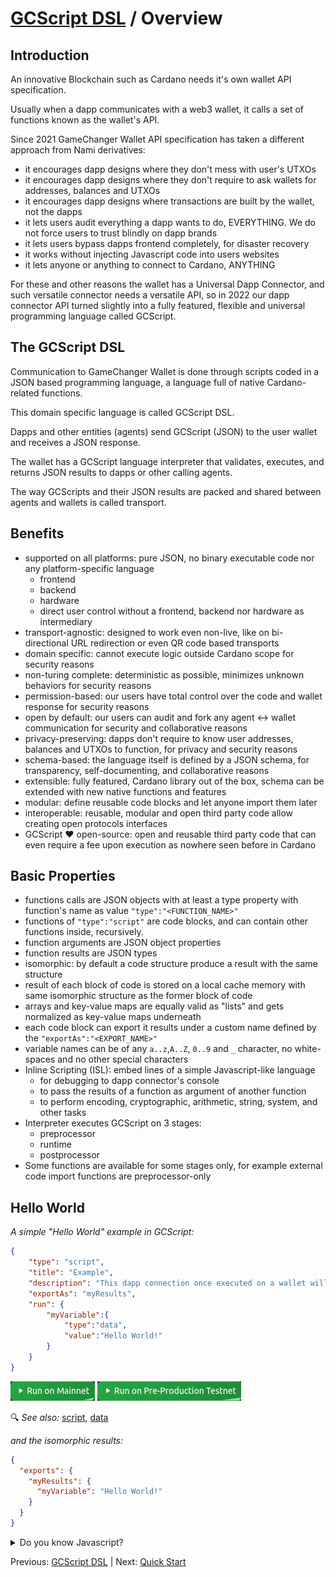 # [GCScript DSL](README.md) / Overview

## Introduction

An innovative Blockchain such as Cardano needs it's own wallet API specification.

Usually when a dapp communicates with a web3 wallet, it calls a set of functions known as the wallet's API.

Since 2021 GameChanger Wallet API specification has taken a different approach from Nami derivatives:
- it encourages dapp designs where they don't mess with user's UTXOs
- it encourages dapp designs where they don't require to ask wallets for addresses, balances and UTXOs 
- it encourages dapp designs where transactions are built by the wallet, not the dapps
- it lets users audit everything a dapp wants to do, EVERYTHING. We do not force users to trust blindly on dapp brands
- it lets users bypass dapps frontend completely, for disaster recovery 
- it works without injecting Javascript code into users websites
- it lets anyone or anything to connect to Cardano, ANYTHING

For these and other reasons the wallet has a Universal Dapp Connector, and such versatile connector needs a versatile API, so in 2022 our dapp connector API turned slightly into a fully featured, flexible and universal programming language called GCScript.

## The GCScript DSL

Communication to GameChanger Wallet is done through scripts coded in a JSON based programming language, a language full of native Cardano-related functions. 

This domain specific language is called GCScript DSL. 

Dapps and other entities (agents) send GCScript (JSON) to the user wallet and receives a JSON response. 

The wallet has a GCScript language interpreter that validates, executes, and returns JSON results to dapps or other calling agents.  

The way GCScripts and their JSON results are packed and shared between agents and wallets is called transport.

## Benefits
 
- supported on all platforms: pure JSON, no binary executable code nor any platform-specific language
    - frontend
    - backend
    - hardware
    - direct user control without a frontend, backend nor hardware as intermediary 
- transport-agnostic: designed to work even non-live, like on bi-directional URL redirection or even QR code based transports
- domain specific: cannot execute logic outside Cardano scope for security reasons 
- non-turing complete: deterministic as possible, minimizes unknown behaviors for security reasons 
- permission-based: our users have total control over the code and wallet response for security reasons 
- open by default: our users can audit and fork any agent <-> wallet communication for security and collaborative reasons 
- privacy-preserving: dapps don't require to know user addresses, balances and UTXOs to function, for privacy and security reasons
- schema-based: the language itself is defined by a JSON schema, for transparency, self-documenting, and collaborative reasons  
- extensible: fully featured, Cardano library out of the box, schema can be extended with new native functions and features
- modular: define reusable code blocks and let anyone import them later
- interoperable: reusable, modular and open third party code allow creating open protocols interfaces
- GCScript ❤️ open-source: open and reusable third party code that can even require a fee upon execution as nowhere seen before in Cardano 

## Basic Properties
- functions calls are JSON objects with at least a type property with function's name as value `"type":"<FUNCTION_NAME>"` 
- functions of `"type":"script"` are code blocks, and can contain other functions inside, recursively.
- function arguments are JSON object properties
- function results are JSON types
- isomorphic: by default a code structure produce a result with the same structure
- result of each block of code is stored on a local cache memory with same isomorphic structure as the former block of code
- arrays and key-value maps are equally valid as "lists" and gets normalized as key-value maps underneath
- each code block can export it results under a custom name defined by the `"exportAs":"<EXPORT_NAME>"`
- variable names can be of any `a..z`,`A..Z`, `0..9` and `_` character, no white-spaces and no other special characters 
- Inline Scripting (ISL): embed lines of a simple Javascript-like language
    - for debugging to dapp connector's console
    - to pass the results of a function as argument of another function
    - to perform encoding, cryptographic, arithmetic, string, system, and other tasks
- Interpreter executes GCScript on 3 stages: 
    - preprocessor
    - runtime
    - postprocessor
- Some functions are available for some stages only, for example external code import functions are preprocessor-only 

## Hello World

*A simple "Hello World" example in GCScript:*
```json
{
    "type": "script",
    "title": "Example",
    "description": "This dapp connection once executed on a wallet will return 'Hello World!' ",
    "exportAs": "myResults",
    "run": {
        "myVariable":{
            "type":"data",
            "value":"Hello World!"
        }
    }
}
```
<a href="https://beta-wallet.gamechanger.finance/api/2/run/1-H4sIAAAAAAAAA02OwQrCMAyGXyXmssuewJsHwbOInmMbsJC1pU3dxti7myKCt_xfwpd_Q10z4xGrKyErjqhBpYPzQlO2aUTP32VI0fjtFSp4yhlcipFdx5CiY-CFXVP2loBgJhFWmIMIFNZWIgwXFknwSEX8YQBT85JT0VM177ReuTbRarg0-7QZulMJ9Ox9tl9RT0p28iZpPf4rcd_3D8h2n7_RAAAA" target="_blank" onclick="window.open(this.href, 'dapp connection', 'width=400,height=600'); return false;" style="text-decoration:none; outline:none;">
 <img src="../img/btn/run-mainnet.png" alt="Run on Cardano Mainnet" style="border:none;">
</a>
<a href="https://beta-preprod-wallet.gamechanger.finance/api/2/run/1-H4sIAAAAAAAAA02OwQrCMAyGXyXmssuewJsHwbOInmMbsJC1pU3dxti7myKCt_xfwpd_Q10z4xGrKyErjqhBpYPzQlO2aUTP32VI0fjtFSp4yhlcipFdx5CiY-CFXVP2loBgJhFWmIMIFNZWIgwXFknwSEX8YQBT85JT0VM177ReuTbRarg0-7QZulMJ9Ox9tl9RT0p28iZpPf4rcd_3D8h2n7_RAAAA" target="_blank" onclick="window.open(this.href, 'dapp connection', 'width=400,height=600'); return false;" style="text-decoration:none; outline:none;">
 <img src="../img/btn/run-preprod.png" alt="Run on Cardano Pre-Production Testnet" style="border:none;">
</a>

🔍 *See also:*
[script](https://beta-wallet.gamechanger.finance/doc/api/v2/api.html),
[data](https://beta-wallet.gamechanger.finance/doc/api/v2/data.html)

*and the isomorphic results:*
```json
{
  "exports": {
    "myResults": {
      "myVariable": "Hello World!"
    }
  }
}
```
<details>
  <summary>Do you know Javascript?</summary>

  Here is a free interpretation on how the code would look like in Javascript:

```js
let exports={}

function data(value){
    return value;
}
function script(title,description,exportAs){
    let cache={};
    cache["myVariable"]=data("Hello World!");
    exports[exportAs]=cache;
    return cache;
}

script(
    "Example",
    "This dapp connection once executed on a wallet will return 'Hello World!'",
    "myResults");

```


</details>



Previous: [GCScript DSL](README.md) | Next: [Quick Start](quick-start.md)